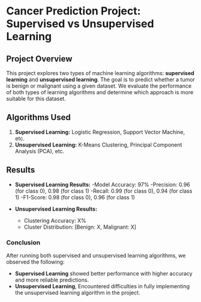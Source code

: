 # Cancer Prediction Project: Supervised vs Unsupervised Learning
## Project Overview
This project explores two types of machine learning algorithms: **supervised learning** and **unsupervised learning**. The goal is to predict whether a tumor is benign or malignant using a given dataset. We evaluate the performance of both types of learning algorithms and determine which approach is more suitable for this dataset.
## Algorithms Used
1. **Supervised Learning:** Logistic Regression, Support Vector Machine, etc.
2. **Unsupervised Learning:** K-Means Clustering, Principal Component Analysis (PCA), etc.
## Results
- **Supervised Learning Results:**
  -Model Accuracy: 97%
  -Precision: 0.96 (for class 0), 0.98 (for class 1)
  -Recall: 0.99 (for class 0), 0.94 (for class 1)
  -F1-Score: 0.98 (for class 0), 0.96 (for class 1)

- **Unsupervised Learning Results:**
  - Clustering Accuracy: X%
  - Cluster Distribution: [Benign: X, Malignant: X]

 ### Conclusion
After running both supervised and unsupervised learning algorithms, we observed the following:
- **Supervised Learning** showed better performance with higher accuracy and more reliable predictions.
- **Unsupervised Learning**, Encountered difficulties in fully implementing the unsupervised learning algorithm in the project.

  
